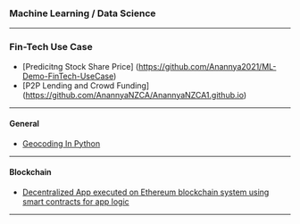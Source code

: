 ### Machine Learning / Data Science

---

### Fin-Tech Use Case 
* [Predicitng Stock Share Price] (https://github.com/Anannya2021/ML-Demo-FinTech-UseCase)
* [P2P Lending and Crowd Funding] (https://github.com/AnannyaNZCA/AnannyaNZCA1.github.io)

---

#### General

* [Geocoding In Python](https://github.com/AnannyaNZCA/GeoCode_Reversal_API_Python)

---

#### Blockchain


* [Decentralized App executed on Ethereum blockchain system using smart contracts for app logic](https://github.com/AnannyaNZCA/DApp_Ethereum_Car_Mktplace)

---


